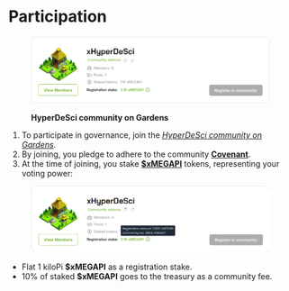# Participation

<figure><img src="../../.gitbook/assets/Screenshot 2025-03-28 at 18-43-23 .png" alt=""><figcaption><p><strong>HyperDeSci community on Gardens</strong></p></figcaption></figure>

1. To participate in governance, join the [_HyperDeSci community on_ _Gardens_](https://app.gardens.fund/gardens/8453/0x7f8beda08fb7f1f3350d4be7f333f5a20f3247aa/0x96aa42ac2a15b897a12d736a28fbbc831f389d96).
2. By joining, you pledge to adhere to the community [**Covenant**](../../appendices/covenant.md).
3. At the time of joining, you stake [**$xMEGAPI**](../../tokenomics/megapi/pre-token.md) tokens, representing your voting power:

<figure><img src="../../.gitbook/assets/Screenshot_20250328_184418.png" alt=""><figcaption></figcaption></figure>

* Flat 1 kiloPi **$xMEGAPI** as a registration stake.
* 10% of staked **$xMEGAPI** goes to the treasury as a community fee.
